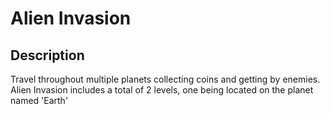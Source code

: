 # Alien Invasion

## Description
Travel throughout multiple planets collecting coins and getting by enemies. Alien Invasion includes a total of 2 levels, one being located on the planet named 'Earth'
